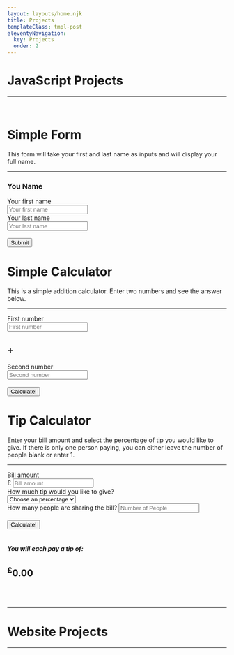 ```yaml
---
layout: layouts/home.njk
title: Projects
templateClass: tmpl-post
eleventyNavigation:
  key: Projects
  order: 2
---
```

<!-- JavaScript Projects starts here -->
<div class="text-center">
    <h1>JavaScript Projects</h1>
    <hr>
    <br>
</div>
<div class="row">
  <div class="col-md-4">
    <form class="form-control form-signin box-styling">
      <h1>Simple Form</h1>
      <p>This form will take your first and last name as inputs and will display your full name.</p>
      <hr>
      <h3 id="userName">You Name</h3>
      <label>Your first name<br>
      <input name="firstName" id="firstName" type="text" placeholder="Your first name">
      </label>
      <br>
      <label>Your last name<br>
      <input name="lastName" id="lastName" type="text" placeholder="Your last name">
      </label>
      <br>
      <br>
      <button class="btn" type="button" id="name-btn" >Submit</button>
    </form>
  </div>
  <div class="col-md-4">
    <form class="form-control form-signin box-styling">
      <h1>Simple Calculator</h1>
      <p>This is a simple addition calculator. Enter two numbers and see the answer below.</p>
      <hr>
      <label>First number<br>
      <input name="num1" id="num1" type="number" placeholder="First number">
      </label>
      <h2>+</h2>
      <label>Second number<br>
      <input name="num2" id="num2" type="number" placeholder="Second number">
      </label>
      <br>
      <br>
      <button class="btn" type="button" id="calc-btn">Calculate!</button>
      <h1 id="answer"></h1>
    </form>
  </div>
  <div class="col-md-4">
    <form class="form-control form-signin box-styling">
      <h1>Tip Calculator</h1>
      <p>Enter your bill amount and select the percentage of tip you would like to give. If there is only one person paying, you can either leave the number of people blank or enter 1.</p>
      <hr>
      <label>Bill amount<br>
      <span>£ </span><input id="billamt" type="text" placeholder="Bill amount">
      </label>
      <br>
      <label>How much tip would you like to give?<br>
        <select id="serviceQual">
            <option disabled selected value="0">Choose an percentage</option>
            <option value="0.05">5&#37;</option>
            <option value="0.1">10&#37;</option>
            <option value="0.15">15&#37;</option>
            <option value="0.2">20&#37;</option>
            <option value="0.3">30&#37;</option>
            <option value="0.4">40&#37;</option>
            <option value="0.5">50&#37;</option>
        </select>
        </label>
        <br>
        <label>How many people are sharing the bill?
        <input id="peopleamt" type="text" placeholder="Number of People">
        </label>
        <br>
        <br>
        <button class="btn" type="button" id="calculate">Calculate!</button>
  <!--calculator end-->
        <br>
        <br>
    <div id="totalTip">
      <h5 id="each">You will each pay a tip of:</h5>
      <h2><sup>£</sup><span id="tip">0.00</span> </h2>
    </div>
  <!--totalTip end-->
    </form>
  </div>
</div>  
<!-- JavaScript Projects ends here -->
<br>
<br>
<!-- Website Projects starts here -->
<div class="text-center">
    <hr>
    <h1>Website Projects</h1>
    <hr>
    <br>
</div>

 <!-- Website Projects starts here --> 



<script src="/js/tip-calc.js"></script>
